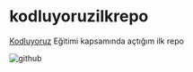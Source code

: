 # kodluyoruzilkrepo
[Kodluyoruz](https://kodluyoruz.org) Eğitimi kapsamında açtığım ilk repo

![github](Desktop/github.png)
